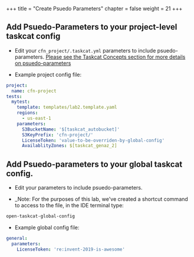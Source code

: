 +++
title = "Create Psuedo Parameters"
chapter = false
weight = 21
+++

## Add Psuedo-Parameters to your project-level taskcat config

* Edit your `cfn_project/.taskcat.yml` parameters to include psuedo-parameters.
[Please see the Taskcat Concepts section for more details on psuedo-parameters](../00_concepts.html)

* Example project config file:

```yaml
project:
  name: cfn-project
tests:
  mytest:
    template: templates/lab2.template.yaml
    regions:
      - us-east-1
    parameters:
      S3BucketName: '$[taskcat_autobucket]'
      S3KeyPrefix: 'cfn-project/'
      LicenseToken: 'value-to-be-overriden-by-global-config'
      AvailablityZones: $[taskcat_genaz_2]
```

## Add Psuedo-parameters to your global taskcat config.

* Edit your <FILE> parameters to include psuedo-parameters.

* _Note: For the purposes of this lab, we've created a shortcut command to access to the 
file, in the IDE terminal type:

```bash
open-taskcat-global-config
```

* Example global config file:

```yaml
general:
  parameters:
    LicenseToken: 're:invent-2019-is-awesome'
```
